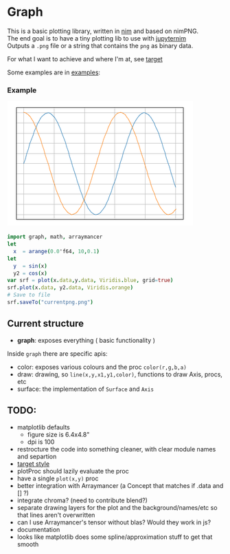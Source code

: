 Graph
=====

This is a basic plotting library, written in [nim](http://nim-lang.org) and based on nimPNG.  
The end goal is to have a tiny plotting lib to use with [jupyternim](https://github.com/stisa/jupyternim)  
Outputs a `.png` file or a string that contains the `png` as binary data.

For what I want to achieve and where I'm at, see [target](notes/target.md)

Some examples are in [examples](examples):

### Example 
![current](notes/currentpng.png)
```nim
import graph, math, arraymancer
let 
  x  = arange(0.0'f64, 10,0.1)
let 
  y  = sin(x)
  y2 = cos(x)
var srf = plot(x.data,y.data, Viridis.blue, grid=true)
srf.plot(x.data, y2.data, Viridis.orange)
# Save to file
srf.saveTo("currentpng.png")

```

## Current structure
- **graph**: exposes everything ( basic functionality )

Inside `graph` there are specific apis:
- color: exposes various colours and the proc `color(r,g,b,a)`
- draw: drawing, so `line(x,y,x1,y1,color)`, functions to draw Axis, procs, etc
- surface: the implementation of `Surface` and `Axis`

## TODO:

* matplotlib defaults
  - figure size is 6.4x4.8"
  - dpi is 100  
* restrocture the code into something cleaner, with clear module names and separtion
* [target style](notes/target.md)
* plotProc should lazily evaluate the proc
* have a single `plot(x,y)`  proc
* better integration with Arraymancer (a Concept that matches if .data and [] ?)
* integrate chroma? (need to contribute blend?)
* separate drawing layers for the plot and the background/names/etc so that lines aren't overwritten
* can I use Arraymancer's tensor without blas? Would they work in js?
* documentation
* looks like matplotlib does some spline/approximation stuff to get that smooth